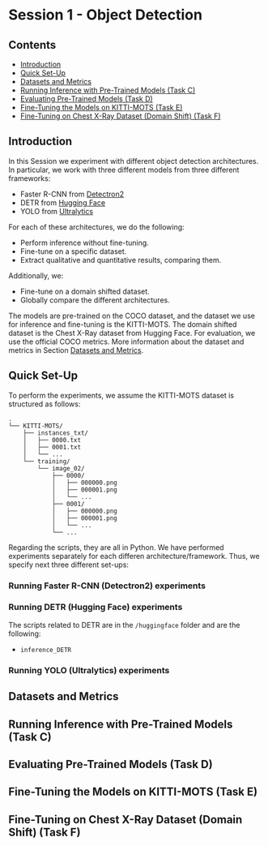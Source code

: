# Session 1 - Object Detection

## Contents
- [Introduction](#introduction)
- [Quick Set-Up](#quick-set-up)
- [Datasets and Metrics](#datasets-and-metrics)
- [Running Inference with Pre-Trained Models (Task C)](#running-inference-with-pre-trained-models-task-c)
- [Evaluating Pre-Trained Models (Task D)](#evaluating-pre-trained-models-task-d)
- [Fine-Tuning the Models on KITTI-MOTS (Task E)](#fine-tuning-the-models-on-kitti-mots-task-e)
- [Fine-Tuning on Chest X-Ray Dataset (Domain Shift) (Task F)](#fine-tuning-on-chest-x-ray-dataset-domain-shift-task-f)



## Introduction

In this Session we experiment with different object detection architectures. In particular, we work with three different models from three different frameworks:
- Faster R-CNN from [Detectron2](https://ai.meta.com/tools/detectron2/)
- DETR from [Hugging Face](https://huggingface.co/)
- YOLO from [Ultralytics](https://www.ultralytics.com/)

For each of these architectures, we do the following:
- Perform inference without fine-tuning.
- Fine-tune on a specific dataset.
- Extract qualitative and quantitative results, comparing them.

Additionally, we:
- Fine-tune on a domain shifted dataset.
- Globally compare the different architectures.

The models are pre-trained on the COCO dataset, and the dataset we use for inference and fine-tuning is the KITTI-MOTS. The domain shifted dataset is the Chest X-Ray dataset from Hugging Face. For evaluation, we use the official COCO metrics. More information about the dataset and metrics in Section [Datasets and Metrics](#datasets-and-metrics).



## Quick Set-Up

To perform the experiments, we assume the KITTI-MOTS dataset is structured as follows:

```
.
└── KITTI-MOTS/
    ├── instances_txt/
    │   ├── 0000.txt
    │   ├── 0001.txt
    │   └── ...
    └── training/
        └── image_02/
            ├── 0000/
            │   ├── 000000.png
            │   ├── 000001.png
            │   └── ...
            ├── 0001/
            │   ├── 000000.png
            │   ├── 000001.png
            │   └── ...
            └── ...
```

Regarding the scripts, they are all in Python. We have performed experiments separately for each differen architecture/framework. Thus, we specify next three different set-ups:

### Running Faster R-CNN (Detectron2) experiments

### Running DETR (Hugging Face) experiments

The scripts related to DETR are in the `/huggingface` folder and are the following:
- `inference_DETR`

### Running YOLO (Ultralytics) experiments



## Datasets and Metrics



## Running Inference with Pre-Trained Models (Task C)



## Evaluating Pre-Trained Models (Task D)



## Fine-Tuning the Models on KITTI-MOTS (Task E)



## Fine-Tuning on Chest X-Ray Dataset (Domain Shift) (Task F)



